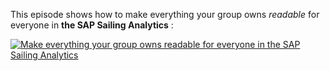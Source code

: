 This episode shows how to make everything your group owns *readable* for everyone in **the SAP Sailing Analytics** :

[![Make everything your group owns readable for everyone in the SAP Sailing Analytics](https://i.vimeocdn.com/video/1010886232-bf31fae06774e2abed01713779a86d50704dbf34ce2341c9bfe3751468c64d20-d?f=webp&amp;region=us)](https://vimeo.com/488485239)